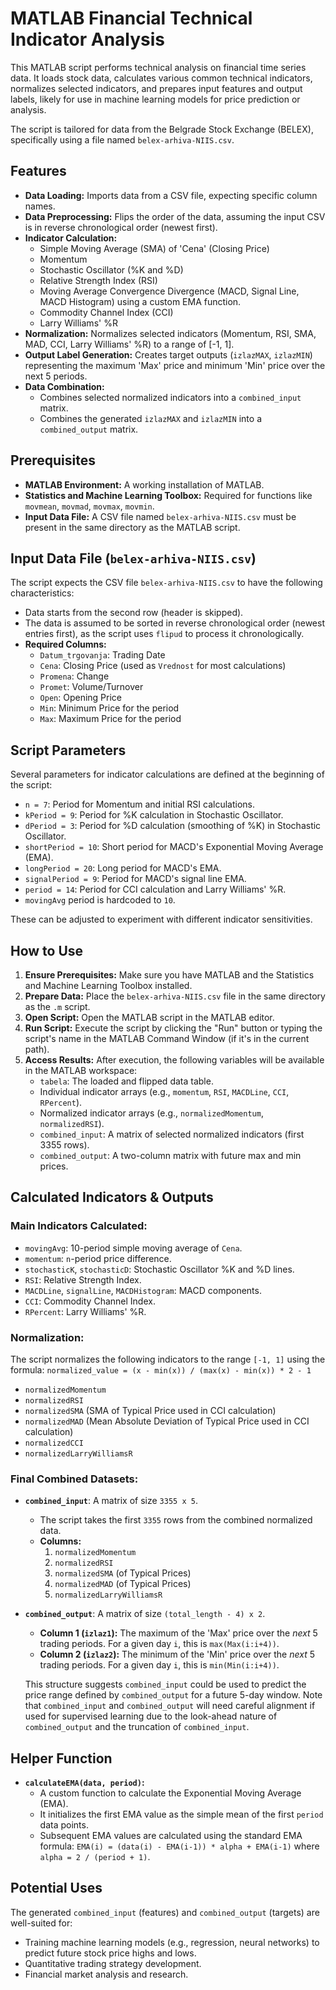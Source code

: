 # MATLAB Financial Technical Indicator Analysis

This MATLAB script performs technical analysis on financial time series data. It loads stock data, calculates various common technical indicators, normalizes selected indicators, and prepares input features and output labels, likely for use in machine learning models for price prediction or analysis.

The script is tailored for data from the Belgrade Stock Exchange (BELEX), specifically using a file named `belex-arhiva-NIIS.csv`.

## Features

*   **Data Loading:** Imports data from a CSV file, expecting specific column names.
*   **Data Preprocessing:** Flips the order of the data, assuming the input CSV is in reverse chronological order (newest first).
*   **Indicator Calculation:**
    *   Simple Moving Average (SMA) of 'Cena' (Closing Price)
    *   Momentum
    *   Stochastic Oscillator (%K and %D)
    *   Relative Strength Index (RSI)
    *   Moving Average Convergence Divergence (MACD, Signal Line, MACD Histogram) using a custom EMA function.
    *   Commodity Channel Index (CCI)
    *   Larry Williams' %R
*   **Normalization:** Normalizes selected indicators (Momentum, RSI, SMA, MAD, CCI, Larry Williams' %R) to a range of [-1, 1].
*   **Output Label Generation:** Creates target outputs (`izlazMAX`, `izlazMIN`) representing the maximum 'Max' price and minimum 'Min' price over the next 5 periods.
*   **Data Combination:**
    *   Combines selected normalized indicators into a `combined_input` matrix.
    *   Combines the generated `izlazMAX` and `izlazMIN` into a `combined_output` matrix.

## Prerequisites

*   **MATLAB Environment:** A working installation of MATLAB.
*   **Statistics and Machine Learning Toolbox:** Required for functions like `movmean`, `movmad`, `movmax`, `movmin`.
*   **Input Data File:** A CSV file named `belex-arhiva-NIIS.csv` must be present in the same directory as the MATLAB script.

## Input Data File (`belex-arhiva-NIIS.csv`)

The script expects the CSV file `belex-arhiva-NIIS.csv` to have the following characteristics:

*   Data starts from the second row (header is skipped).
*   The data is assumed to be sorted in reverse chronological order (newest entries first), as the script uses `flipud` to process it chronologically.
*   **Required Columns:**
    *   `Datum_trgovanja`: Trading Date
    *   `Cena`: Closing Price (used as `Vrednost` for most calculations)
    *   `Promena`: Change
    *   `Promet`: Volume/Turnover
    *   `Open`: Opening Price
    *   `Min`: Minimum Price for the period
    *   `Max`: Maximum Price for the period

## Script Parameters

Several parameters for indicator calculations are defined at the beginning of the script:

*   `n = 7`: Period for Momentum and initial RSI calculations.
*   `kPeriod = 9`: Period for %K calculation in Stochastic Oscillator.
*   `dPeriod = 3`: Period for %D calculation (smoothing of %K) in Stochastic Oscillator.
*   `shortPeriod = 10`: Short period for MACD's Exponential Moving Average (EMA).
*   `longPeriod = 20`: Long period for MACD's EMA.
*   `signalPeriod = 9`: Period for MACD's signal line EMA.
*   `period = 14`: Period for CCI calculation and Larry Williams' %R.
*   `movingAvg` period is hardcoded to `10`.

These can be adjusted to experiment with different indicator sensitivities.

## How to Use

1.  **Ensure Prerequisites:** Make sure you have MATLAB and the Statistics and Machine Learning Toolbox installed.
2.  **Prepare Data:** Place the `belex-arhiva-NIIS.csv` file in the same directory as the `.m` script.
3.  **Open Script:** Open the MATLAB script in the MATLAB editor.
4.  **Run Script:** Execute the script by clicking the "Run" button or typing the script's name in the MATLAB Command Window (if it's in the current path).
5.  **Access Results:** After execution, the following variables will be available in the MATLAB workspace:
    *   `tabela`: The loaded and flipped data table.
    *   Individual indicator arrays (e.g., `momentum`, `RSI`, `MACDLine`, `CCI`, `RPercent`).
    *   Normalized indicator arrays (e.g., `normalizedMomentum`, `normalizedRSI`).
    *   `combined_input`: A matrix of selected normalized indicators (first 3355 rows).
    *   `combined_output`: A two-column matrix with future max and min prices.

## Calculated Indicators & Outputs

### Main Indicators Calculated:

*   `movingAvg`: 10-period simple moving average of `Cena`.
*   `momentum`: `n`-period price difference.
*   `stochasticK`, `stochasticD`: Stochastic Oscillator %K and %D lines.
*   `RSI`: Relative Strength Index.
*   `MACDLine`, `signalLine`, `MACDHistogram`: MACD components.
*   `CCI`: Commodity Channel Index.
*   `RPercent`: Larry Williams' %R.

### Normalization:

The script normalizes the following indicators to the range `[-1, 1]` using the formula:
`normalized_value = (x - min(x)) / (max(x) - min(x)) * 2 - 1`

*   `normalizedMomentum`
*   `normalizedRSI`
*   `normalizedSMA` (SMA of Typical Price used in CCI calculation)
*   `normalizedMAD` (Mean Absolute Deviation of Typical Price used in CCI calculation)
*   `normalizedCCI`
*   `normalizedLarryWilliamsR`

### Final Combined Datasets:

*   **`combined_input`**: A matrix of size `3355 x 5`.
    *   The script takes the first `3355` rows from the combined normalized data.
    *   **Columns:**
        1.  `normalizedMomentum`
        2.  `normalizedRSI`
        3.  `normalizedSMA` (of Typical Prices)
        4.  `normalizedMAD` (of Typical Prices)
        5.  `normalizedLarryWilliamsR`

*   **`combined_output`**: A matrix of size `(total_length - 4) x 2`.
    *   **Column 1 (`izlaz1`):** The maximum of the 'Max' price over the *next* 5 trading periods. For a given day `i`, this is `max(Max(i:i+4))`.
    *   **Column 2 (`izlaz2`):** The minimum of the 'Min' price over the *next* 5 trading periods. For a given day `i`, this is `min(Min(i:i+4))`.

    This structure suggests `combined_input` could be used to predict the price range defined by `combined_output` for a future 5-day window. Note that `combined_input` and `combined_output` will need careful alignment if used for supervised learning due to the look-ahead nature of `combined_output` and the truncation of `combined_input`.

## Helper Function

*   **`calculateEMA(data, period)`:**
    *   A custom function to calculate the Exponential Moving Average (EMA).
    *   It initializes the first EMA value as the simple mean of the first `period` data points.
    *   Subsequent EMA values are calculated using the standard EMA formula:
        `EMA(i) = (data(i) - EMA(i-1)) * alpha + EMA(i-1)`
        where `alpha = 2 / (period + 1)`.

## Potential Uses

The generated `combined_input` (features) and `combined_output` (targets) are well-suited for:

*   Training machine learning models (e.g., regression, neural networks) to predict future stock price highs and lows.
*   Quantitative trading strategy development.
*   Financial market analysis and research.

